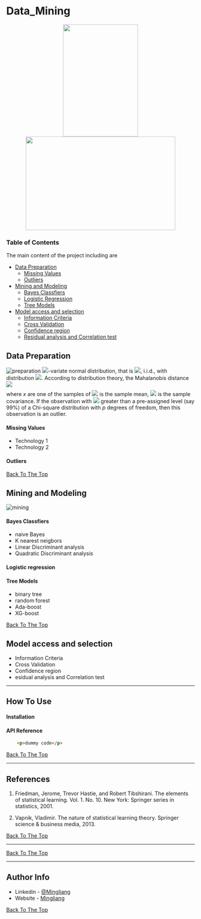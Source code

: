 # Data_Mining

<p align="center">
    <img width="200" height="300" src="https://user-images.githubusercontent.com/45757826/57309318-2f4fe700-70e8-11e9-992e-13d1c9b2a9a4.png">
    <img width="400" height="250" src="https://user-images.githubusercontent.com/45757826/57355421-4507ef80-716e-11e9-8eee-91021a933b13.png">
</p>

### Table of Contents
The main content of the project including are 

- [Data Preparation](#data-preparation) 
    - [Missing Values](#missing-values) 
    - [Outliers](#Outliers)
- [Mining and Modeling](#mining-and-modeling)
    - [Bayes Classfiers](#Bayes-classfiers)
    - [Logistic Regression](#logistic-regression)
    - [Tree Models](#tree-models)
- [Model access and selection](#model-select)
    - [Information Criteria](#information-criteria)
    - [Cross Validation](#cross-validation)
    - [Confidence region](#confidence-region)
    - [Residual analysis and Correlation test](#residual-analysis)

    
## Data Preparation
![preparation](https://user-images.githubusercontent.com/45757826/57309772-ed737080-70e8-11e9-92bb-5334476f37ab.png)
<img src="http://latex.codecogs.com/svg.latex?p" border="0"/>-variate normal distribution, that is <img src="http://latex.codecogs.com/svg.latex?X_1, \cdots, X_n" border="0"/>, i.i.d., with distribution <img src="http://latex.codecogs.com/svg.latex?\mathcal{N}(\mu,\Sigma)" border="0"/>. According to distribution theory, the Mahalanobis distance <img src="http://latex.codecogs.com/svg.latex?D^2 = (x-\bar{x})^{T}S^{-1}(x-\bar{x})\sim\chi^2(p)" border="0"/>$$$$
where $x$ are one of the samples of <img src="http://latex.codecogs.com/svg.latex?X_1, \cdots, X_n" border="0"/> is the sample mean, <img src="http://latex.codecogs.com/svg.latex?S" border="0"/> is the sample covariance. If the observation with <img src="http://latex.codecogs.com/svg.latex?D^2" border="0"/> greater than a pre-assigned level (say 99%) of a Chi-square distribution with $p$ degrees of freedom, then this observation is an outlier.


#### Missing Values

- Technology 1
- Technology 2

#### Outliers

[Back To The Top](#Data_Mining)


## Mining and Modeling
![mining](https://user-images.githubusercontent.com/45757826/57311249-8efbc180-70eb-11e9-85dc-d6a52805889e.png)

#### Bayes Classfiers
- naive Bayes
- K nearest neigbors
- Linear Discriminant analysis
- Quadratic Discriminant analysis

#### Logistic regression

#### Tree Models
- binary tree
- random forest
- Ada-boost
- XG-boost

[Back To The Top](#Data_Mining)


## Model access and selection

- Information Criteria
- Cross Validation
- Confidence region
- esidual analysis and Correlation test

---

## How To Use

#### Installation



#### API Reference

```html
    <p>dummy code</p>
```
[Back To The Top](#Data_Mining)

---

## References


1. Friedman, Jerome, Trevor Hastie, and Robert Tibshirani. The elements of statistical learning. Vol. 1. No. 10. New York:     Springer series in statistics, 2001.

2. Vapnik, Vladimir. The nature of statistical learning theory. Springer science & business media, 2013.

[Back To The Top](#Data_Mining)

---


[Back To The Top](#Data_Mining)

---

## Author Info

- Linkedin - [@Mingliang](https://www.linkedin.com/in/mingliang-wang-805127180/)
- Website - [Mingliang](https://www.kth.se/profile/miwan)

[Back To The Top](#Data_Mining)
